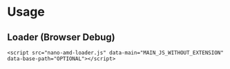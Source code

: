 # Usage

## Loader (Browser Debug)

    <script src="nano-amd-loader.js" data-main="MAIN_JS_WITHOUT_EXTENSION" data-base-path="OPTIONAL"></script>